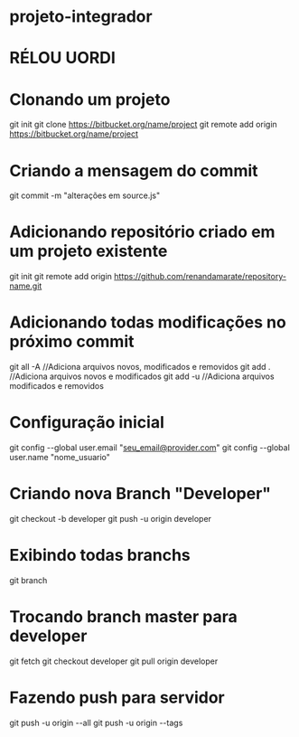 # projeto-integrador
# RÉLOU UORDI

# Clonando um projeto
git init
git clone https://bitbucket.org/name/project
git remote add origin https://bitbucket.org/name/project


# Criando a mensagem do commit
git commit -m "alterações em source.js"

# Adicionando repositório criado em um projeto existente
git init
git remote add origin https://github.com/renandamarate/repository-name.git


# Adicionando todas modificações no próximo commit
git all -A //Adiciona arquivos novos, modificados e removidos
git add .  //Adiciona arquivos novos e modificados
git add -u //Adiciona arquivos modificados e removidos

# Configuração inicial 
git config --global user.email "seu_email@provider.com"
git config --global user.name "nome_usuario"

# Criando nova Branch "Developer"
git checkout -b developer
git push -u origin developer

# Exibindo todas branchs
git branch

# Trocando branch master para developer
git fetch
git checkout developer
git pull origin developer

# Fazendo push para servidor
git push -u origin --all
git push -u origin --tags
